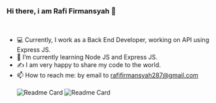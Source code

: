 ### Hi there, i am Rafi Firmansyah 👋
<br>

- :computer:  Currently, I work as a Back End Developer, working on API using Express JS.
- 🌱  I’m currently learning Node JS and Express JS.
- :writing_hand:  I am very happy to share my code to the world.
- 📫   How to reach me:  by email to rafifirmansyah287@gmail.com
<br><br>
![Readme Card](https://github-readme-stats.vercel.app/api?username=rafifirmansyah&show_icons=true&theme=default) ![Readme Card](https://github-readme-stats.vercel.app/api/top-langs/?username=rafifirmansyah&hide=HTML,CSS,shell,Vue)
